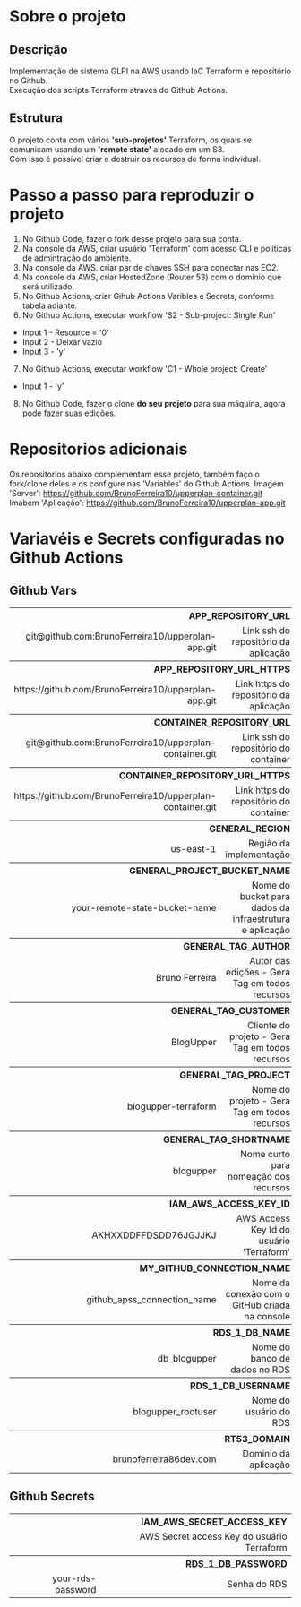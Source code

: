 # Sobre o projeto
## Descrição
Implementação de sistema GLPI na AWS usando IaC Terraform e repositório no 
Github.<br>
Execução dos scripts Terraform através do Github Actions.

## Estrutura
O projeto conta com vários **'sub-projetos'** Terraform, os quais se comunicam 
usando um **'remote state'** alocado em um S3.<br>
Com isso é possível criar e destruir os recursos de forma individual.

# Passo a passo para reproduzir o projeto
1. No Github Code, fazer o fork desse projeto para sua conta.
2. Na console da AWS, criar usuário 'Terraform' com acesso CLI e politicas de admintração do ambiente. 
3. Na console da AWS. criar par de chaves SSH para conectar nas EC2.
4. Na console da AWS, criar HostedZone (Router 53) com o dominio que será utilizado.
5. No Github Actions, criar Gihub Actions Varibles e Secrets, conforme tabela adiante.
6. No Github Actions, executar workflow 'S2 - Sub-project: Single Run'
  - Input 1 - Resource =  '0'
  - Input 2 - Deixar vazio
  - Input 3 - 'y'
7. No Github Actions, executar workflow 'C1 - Whole project: Create'
  - Input 1 - 'y'
8. No Github Code, fazer o clone **do seu projeto** para sua máquina, agora pode fazer suas edições.

# Repositorios adicionais
Os repositorios abaixo complementam esse projeto, também faço o fork/clone deles e os configure nas 'Variables' do Github Actions.
Imagem 'Server': https://github.com/BrunoFerreira10/upperplan-container.git
Imabem 'Aplicação': https://github.com/BrunoFerreira10/upperplan-app.git

# Variavéis e Secrets configuradas no Github Actions
## Github Vars

<table>
  <tr>
    <th colspan="2" style="text-align: right;">APP_REPOSITORY_URL</th>
  </tr>
  <tr>
    <td style="text-align: right;">git@github.com:BrunoFerreira10/upperplan-app.git</td>
    <td style="text-align: right;">Link ssh do repositório da aplicação</td>
  </tr>
  <tr>
    <th colspan="2" style="text-align: right;">APP_REPOSITORY_URL_HTTPS</th>
  </tr>
  <tr>
    <td style="text-align: right;">https://github.com/BrunoFerreira10/upperplan-app.git</td>
    <td style="text-align: right;">Link https do repositório da aplicação</td>
  </tr>
  <tr>
    <th colspan="2" style="text-align: right;">CONTAINER_REPOSITORY_URL</th>
  </tr>
  <tr>
    <td style="text-align: right;">git@github.com:BrunoFerreira10/upperplan-container.git</td>
    <td style="text-align: right;">Link ssh do repositório do container</td>
  </tr>
  <tr>
    <th colspan="2" style="text-align: right;">CONTAINER_REPOSITORY_URL_HTTPS</th>
  </tr>
  <tr>
    <td style="text-align: right;">https://github.com/BrunoFerreira10/upperplan-container.git</td>
    <td style="text-align: right;">Link https do repositório do container</td>
  </tr>
  <tr>
    <th colspan="2" style="text-align: right;">GENERAL_REGION</th>
  </tr>
  <tr>
    <td style="text-align: right;">us-east-1</td>
    <td style="text-align: right;">Região da implementação</td>
  </tr>
  <tr>
    <th colspan="2" style="text-align: right;">GENERAL_PROJECT_BUCKET_NAME</th>
  </tr>
  <tr>
    <td style="text-align: right;">your-remote-state-bucket-name</td>
    <td style="text-align: right;">Nome do bucket para dados da infraestrutura e aplicação</td>
  </tr>
  <tr>
    <th colspan="2" style="text-align: right;">GENERAL_TAG_AUTHOR</th>
  </tr>
  <tr>
    <td style="text-align: right;">Bruno Ferreira</td>
    <td style="text-align: right;">Autor das edições - Gera Tag em todos recursos</td>
  </tr>
  <tr>
    <th colspan="2" style="text-align: right;">GENERAL_TAG_CUSTOMER</th>
  </tr>
  <tr>
    <td style="text-align: right;">BlogUpper</td>
    <td style="text-align: right;">Cliente do projeto - Gera Tag em todos recursos</td>
  </tr>
  <tr>
    <th colspan="2" style="text-align: right;">GENERAL_TAG_PROJECT</th>
  </tr>
  <tr>
    <td style="text-align: right;">blogupper-terraform</td>
    <td style="text-align: right;">Nome do projeto - Gera Tag em todos recursos</td>
  </tr>
  <tr>
    <th colspan="2" style="text-align: right;">GENERAL_TAG_SHORTNAME</th>
  </tr>
  <tr>
    <td style="text-align: right;">blogupper</td>
    <td style="text-align: right;">Nome curto para nomeação dos recursos</td>
  </tr>
  <tr>
    <th colspan="2" style="text-align: right;">IAM_AWS_ACCESS_KEY_ID</th>
  </tr>
  <tr>
    <td style="text-align: right;">AKHXXDDFFDSDD76JGJJKJ</td>
    <td style="text-align: right;">AWS Access Key Id do usuário 'Terraform'</td>
  </tr>
  <tr>
    <th colspan="2" style="text-align: right;">MY_GITHUB_CONNECTION_NAME</th>
  </tr>
  <tr>
    <td style="text-align: right;">github_apss_connection_name</td>
    <td style="text-align: right;">Nome da conexão com o GitHub criada na console</td>
  </tr>
  <tr>
    <th colspan="2" style="text-align: right;">RDS_1_DB_NAME</th>
  </tr>
  <tr>
    <td style="text-align: right;">db_blogupper</td>
    <td style="text-align: right;">Nome do banco de dados no RDS</td>
  </tr>
  <tr>
    <th colspan="2" style="text-align: right;">RDS_1_DB_USERNAME</th>
  </tr>
  <tr>
    <td style="text-align: right;">blogupper_rootuser</td>
    <td style="text-align: right;">Nome do usuário do RDS</td>
  </tr>
  <tr>
    <th colspan="2" style="text-align: right;">RT53_DOMAIN</th>
  </tr>
  <tr>
    <td style="text-align: right;">brunoferreira86dev.com</td>
    <td style="text-align: right;">Domínio da aplicação</td>
  </tr>
</table>



## Github Secrets
<table>
  <tr>
    <th colspan="2" style="text-align: right;">IAM_AWS_SECRET_ACCESS_KEY</th>
  </tr>
  <tr>
    <td style="text-align: right;"></td>
    <td style="text-align: right;">AWS Secret access Key do usuário Terraform</td>
  </tr>
  <tr>
    <th colspan="2" style="text-align: right;">RDS_1_DB_PASSWORD</th>
  </tr>
  <tr>
    <td style="text-align: right;">your-rds-password</td>
    <td style="text-align: right;">Senha do RDS</td>
  </tr>
</table>
